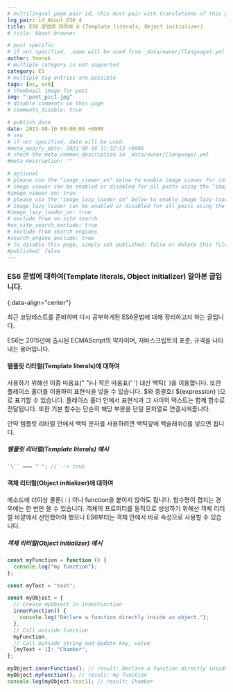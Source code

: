 ```yaml
---
# multilingual page pair id, this must pair with translations of this page. (This name must be unique)
lng_pair: id_About_ES6_4
title: ES6 문법에 대하여 4 (Template literals, Object initializer)
# title: About browser

# post specific
# if not specified, .name will be used from _data/owner/[language].yml
author: Yeonuk
# multiple category is not supported
category: ES
# multiple tag entries are possible
tags: [es, es6]
# thumbnail image for post
img: ":post_pic1.jpg"
# disable comments on this page
# comments_disable: true

# publish date
date: 2023-08-10 09:00:00 +0900
# seo
# if not specified, date will be used.
#meta_modify_date: 2021-08-10 11:32:53 +0900
# check the meta_common_description in _data/owner/[language].yml
#meta_description: ""

# optional
# please use the "image_viewer_on" below to enable image viewer for individual pages or posts (_posts/ or [language]/_posts folders).
# image viewer can be enabled or disabled for all posts using the "image_viewer_posts: true" setting in _data/conf/main.yml.
#image_viewer_on: true
# please use the "image_lazy_loader_on" below to enable image lazy loader for individual pages or posts (_posts/ or [language]/_posts folders).
# image lazy loader can be enabled or disabled for all posts using the "image_lazy_loader_posts: true" setting in _data/conf/main.yml.
#image_lazy_loader_on: true
# exclude from on site search
#on_site_search_exclude: true
# exclude from search engines
#search_engine_exclude: true
# to disable this page, simply set published: false or delete this file
#published: false
---
```


<!-- outline-start -->

### ES6 문법에 대하여(Template literals, Object initializer) 알아본 글입니다.

{:data-align="center"}

<!-- outline-end -->

최근 코딩테스트를 준비하며 다시 공부하게된 ES6문법에 대해 정리하고자 하는 글입니다.

ES6는 2015년에 출시된 ECMAScript의 약자이며, 자바스크립트의 표준, 규격을 나타내는 용어입니다.

#### 템플릿 리터럴(Template literals)에 대하여

사용하기 위해선 이중 따옴표(" ")나 작은 따옴표(' ') 대신 백틱(` `)을 이용합니다. 또한 플레이스 홀더를 이용하여 표현식을 넣을 수 있습니다. $와 중괄호( ${expression} )으로 표기할 수 있습니다. 플레이스 홀더 안에서 표현식과 그 사이의 텍스트는 함께 함수로 전달됩니다. 또한 기본 함수는 단순히 해당 부분을 단일 문자열로 연결시켜줍니다.

만약 템플릿 리터럴 안에서 백틱 문자를 사용하려면 백틱앞에 백슬래쉬(\)를 넣으면 됩니다.

##### 템플릿 리터럴(Template literals) 예시

```javascript
`\`` === "`"; // --> true
```

#### 객체 리터럴(Object initializer)에 대하여

메소드에 더이상 콜론( : ) 이나 function을 붙이지 않아도 됩니다.
함수명이 겹치는 경우에는 한 번만 쓸 수 있습니다.
객체의 프로퍼티를 동적으로 생성하기 위해선 객체 리터럴 바깥에서 선언했어야 했으나 ES6부터는 객체 안에서 바로 속성으로 사용할 수 있습니다.

##### 객체 리터럴(Object initializer) 예시

```javascript
const myFunction = function () {
  console.log("my function");
};

const myText = "text";

const myObject = {
  // Create myObject in innerFunction
  innerFunction() {
    console.log("Declare a function directly inside an object.");
  },
  // Call outside function
  myFunction,
  // Call outside string and Update key, value
  [myText + 1]: "Chamber",
};

myObject.innerFunction(); // result: Declare a function directly inside an object.
myObject.myFunction(); // result: my function
console.log(myObject.text1); // result: Chamber
```
